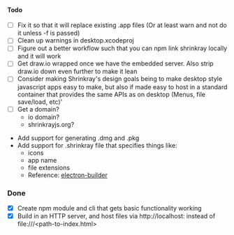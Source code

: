 #### Todo
  - [ ] Fix it so that it will replace existing .app files (Or at least warn and not do it unless -f is passed)
  - [ ] Clean up warnings in desktop.xcodeproj
  - [ ] Figure out a better workflow such that you can npm link shrinkray locally and it will work
  - [ ] Get draw.io wrapped once we have the embedded server. Also strip draw.io down even further to make it lean
  - [ ] Consider making Shrinkray's design goals being to make desktop style javascript apps easy to make, but also if made
        easy to host in a standard container that provides the same APIs as on desktop (Menus, file save/load, etc)'
  - [ ] Get a domain?
    - io domain?
    - shrinkrayjs.org?
  - Add support for generating .dmg and .pkg
  - Add support for .shrinkray file that specifies things like:
    - icons
	- app name
	- file extensions
	- Reference: [electron-builder](https://github.com/electron-userland/electron-builder)

### Done
- [x] Create npm module and cli that gets basic functionality working
- [x] Build in an HTTP server, and host files via http://localhost:<port> instead of file:///<path-to-index.html>
